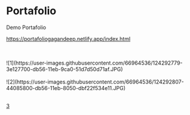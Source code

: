 # Portafolio <br/>
Demo Portafolio <br/>

https://portafoliogagandeep.netlify.app/index.html

<br/>
<br/>
![1](https://user-images.githubusercontent.com/66964536/124292779-3e127700-db56-11eb-9ca0-51d7d50d71af.JPG)
<br/>
<br/>
![2](https://user-images.githubusercontent.com/66964536/124292807-44085800-db56-11eb-8050-dbf22f534e11.JPG)
<br/>
<br/>

[3](https://user-images.githubusercontent.com/66964536/124292827-48347580-db56-11eb-956c-6275d5aa06b2.JPG)


